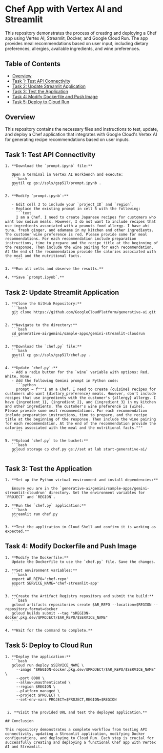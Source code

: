 # Chef App with Vertex AI and Streamlit

This repository demonstrates the process of creating and deploying a Chef app using Vertex AI, Streamlit, Docker, and Google Cloud Run. The app provides meal recommendations based on user input, including dietary preferences, allergies, available ingredients, and wine preferences.

## Table of Contents
- [Overview](#overview)
- [Task 1: Test API Connectivity](#task-1-test-api-connectivity)
- [Task 2: Update Streamlit Application](#task-2-update-streamlit-application)
- [Task 3: Test the Application](#task-3-test-the-application)
- [Task 4: Modify Dockerfile and Push Image](#task-4-modify-dockerfile-and-push-image)
- [Task 5: Deploy to Cloud Run](#task-5-deploy-to-cloud-run)

## Overview
This repository contains the necessary files and instructions to test, update, and deploy a Chef application that integrates with Google Cloud's Vertex AI for generating recipe recommendations based on user inputs.

## Task 1: Test API Connectivity

    1. **Download the `prompt.ipynb` file:**

       Open a terminal in Vertex AI Workbench and execute:
       ```bash
       gsutil cp gs://spls/gsp517/prompt.ipynb .
       ```

    2. **Modify `prompt.ipynb`:**

       - Edit cell 3 to include your `project_ID` and `region`.
       - Replace the existing prompt in cell 5 with the following:
         ```text
         I am a Chef. I need to create Japanese recipes for customers who want low sodium meals. However, I do not want to include recipes that use ingredients associated with a peanuts food allergy. I have ahi tuna, fresh ginger, and edamame in my kitchen and other ingredients. The customer wine preference is red. Please provide some for meal recommendations. For each recommendation include preparation instructions, time to prepare and the recipe title at the beginning of the response. Then include the wine pairing for each recommendation. At the end of the recommendation provide the calories associated with the meal and the nutritional facts.
         ```

    3. **Run all cells and observe the results.**
    
    4. **Save `prompt.ipynb`.**

## Task 2: Update Streamlit Application

    1. **Clone the GitHub Repository:**
       ```bash
       git clone https://github.com/GoogleCloudPlatform/generative-ai.git
       ```
    
    2. **Navigate to the directory:**
       ```bash
       cd generative-ai/gemini/sample-apps/gemini-streamlit-cloudrun
       ```
    
    3. **Download the `chef.py` file:**
       ```bash
       gsutil cp gs://spls/gsp517/chef.py .
       ```

    4. **Update `chef.py`:**
       - Add a radio button for the `wine` variable with options: Red, White, None.
       - Add the following Gemini prompt in Python code:
         ```python
         prompt = f"""I am a Chef. I need to create {cuisine} recipes for customers who want {dietary_preference} meals. However, don't include recipes that use ingredients with the customer's {allergy} allergy. I have {ingredient_1}, {ingredient_2}, and {ingredient_3} in my kitchen and other ingredients. The customer's wine preference is {wine}. Please provide some meal recommendations. For each recommendation include preparation instructions, time to prepare, and the recipe title at the beginning of the response. Then include the wine pairing for each recommendation. At the end of the recommendation provide the calories associated with the meal and the nutritional facts."""
         ```

    5. **Upload `chef.py` to the bucket:**
       ```bash
       gcloud storage cp chef.py gs://set at lab start-generative-ai/
       ```

## Task 3: Test the Application

    1. **Set up the Python virtual environment and install dependencies:**
    
       Ensure you are in the `generative-ai/gemini/sample-apps/gemini-streamlit-cloudrun` directory. Set the environment variables for `PROJECT` and `REGION`.
    
    2. **Run the `chef.py` application:**
       ```bash
       streamlit run chef.py
       ```
    
    3. **Test the application in Cloud Shell and confirm it is working as expected.**

## Task 4: Modify Dockerfile and Push Image

    1. **Modify the Dockerfile:**
       Update the Dockerfile to use the `chef.py` file. Save the changes.
    
    2. **Set environment variables:**
       ```bash
       export AR_REPO='chef-repo'
       export SERVICE_NAME='chef-streamlit-app'
       ```

    3. **Create the Artifact Registry repository and submit the build:**
       ```bash
       gcloud artifacts repositories create $AR_REPO --location=$REGION --repository-format=docker
       gcloud builds submit --tag "$REGION-docker.pkg.dev/$PROJECT/$AR_REPO/$SERVICE_NAME"
       ```
    
    4. **Wait for the command to complete.**

## Task 5: Deploy to Cloud Run

    1. **Deploy the application:**
       ```bash
       gcloud run deploy $SERVICE_NAME \
         --image "$REGION-docker.pkg.dev/$PROJECT/$AR_REPO/$SERVICE_NAME" \
         --port 8080 \
         --allow-unauthenticated \
         --region $REGION \
         --platform managed \
         --project $PROJECT \
         --set-env-vars PROJECT=$PROJECT,REGION=$REGION
   ```

    2. **Visit the provided URL and test the deployed application.**

## Conclusion

This repository demonstrates a complete workflow from testing API connectivity, updating a Streamlit application, modifying Docker configurations, and deploying to Cloud Run. Each step is crucial for successfully creating and deploying a functional Chef app with Vertex AI and Streamlit.

